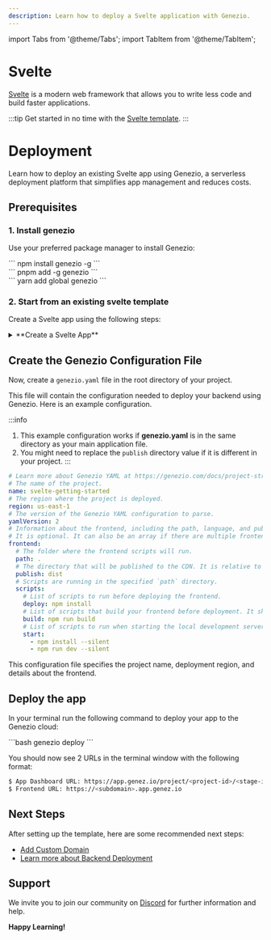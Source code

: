 ```yaml
---
description: Learn how to deploy a Svelte application with Genezio.
---
```


import Tabs from '@theme/Tabs';
import TabItem from '@theme/TabItem';

# Svelte

<head>
    <title>Svelte | Genezio Documentation</title>
</head>

[Svelte](https://svelte.dev) is a modern web framework that allows you to write less code and build faster applications.

:::tip
Get started in no time with the [Svelte template](https://app.genez.io/start/deploy?repository=https://github.com/Genez-io/svelte-getting-started).
:::

# Deployment

Learn how to deploy an existing Svelte app using Genezio, a serverless deployment platform that simplifies app management and reduces costs.

## Prerequisites

### 1. Install genezio

Use your preferred package manager to install Genezio:

<Tabs>
  <TabItem className="tab-item" value="npm" label="npm">
<div id="step1-install-npm">
  ```
  npm install genezio -g
  ```
  </div>
  </TabItem>
  <TabItem className="tab-item" value="pnpm" label="pnpm">
  <div id="step1-install-pnpm">
  ```
  pnpm add -g genezio
  ```
  </div>
  </TabItem>
  <TabItem  className="tab-item" value="yarn" label="yarn">
  <div id="step1-install-yarn">
  ```
  yarn add global genezio
  ```
  </div>
  </TabItem>
</Tabs>

### 2. Start from an existing svelte template

Create a Svelte app using the following steps:

<details>
  <summary>**Create a Svelte App**</summary>

<h3> 1. Fork our svelte template repository on GitHub </h3>

Go to https://github.com/Genez-io/svelte-getting-started/fork and fork the repo.


<h3> 2. Clone the newly created repository locally </h3>


```bash
git clone YOUR_REPO_URL
cd svelte-getting-started
```

<h3> 3. Run the Svelte App locally </h3>

Run the following command to start the Svelte app locally:

<div>
  ```bash
  npm run dev
  ```
</div>

<h3> 4. Test the Svelte App locally </h3>

Open a web browser and navigate to http://localhost:5173/ to see the app running.

</details>

## Create the Genezio Configuration File

Now, create a `genezio.yaml` file in the root directory of your project.

This file will contain the configuration needed to deploy your backend using Genezio. Here is an example configuration.

:::info
1. This example configuration works if **genezio.yaml** is in the same directory as your main application file.
2. You might need to replace the `publish` directory value if it is different in your project.
:::

```yaml title="genezio.yaml"
# Learn more about Genezio YAML at https://genezio.com/docs/project-structure/genezio-configuration-file/
# The name of the project.
name: svelte-getting-started
# The region where the project is deployed.
region: us-east-1
# The version of the Genezio YAML configuration to parse.
yamlVersion: 2
# Information about the frontend, including the path, language, and publish directory.
# It is optional. It can also be an array if there are multiple frontends you want to deploy.
frontend:
  # The folder where the frontend scripts will run.
  path: .
  # The directory that will be published to the CDN. It is relative to the `path` directory.
  publish: dist
  # Scripts are running in the specified `path` directory.
  scripts:
    # List of scripts to run before deploying the frontend.
    deploy: npm install
    # List of scripts that build your frontend before deployment. It should populate the specified `publish` directory.
    build: npm run build
    # List of scripts to run when starting the local development server.
    start:
      - npm install --silent
      - npm run dev --silent
```

This configuration file specifies the project name, deployment region, and details about the frontend.


## Deploy the app

In your terminal run the following command to deploy your app to the Genezio cloud:

<div>
  ```bash
  genezio deploy
  ```
</div>

You should now see 2 URLs in the terminal window with the following format:

```bash
$ App Dashboard URL: https://app.genez.io/project/<project-id>/<stage-id>
$ Frontend URL: https://<subdomain>.app.genez.io
```

## Next Steps

After setting up the template, here are some recommended next steps:

 <ul>
    <li><a href="../../features/custom-domain-configuration/">Add Custom Domain</a></li>
    <li><a href="../../features/backend-deployment/">Learn more about Backend Deployment</a></li>
</ul>

## Support <a href="#support" id="support"></a>

We invite you to join our community on [Discord](https://discord.gg/uc9H5YKjXv) for further information and help.

**Happy Learning!**
